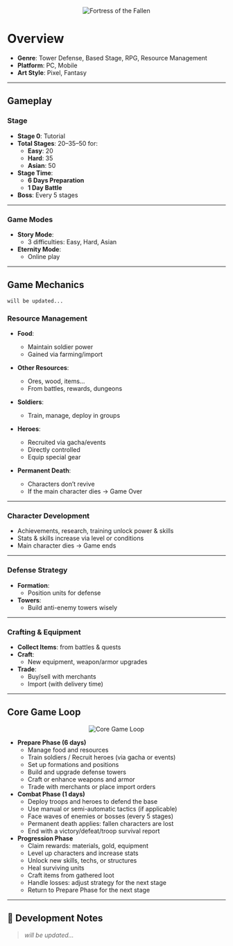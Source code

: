<p align="center">
  <img src="../FotF-GDD/assets/FotF.png" alt="Fortress of the Fallen" />
</p>

# Overview

- **Genre**: Tower Defense, Based Stage, RPG, Resource Management  
- **Platform**: PC, Mobile  
- **Art Style**: Pixel, Fantasy  

---

## Gameplay

### Stage

- **Stage 0**: Tutorial  
- **Total Stages**: 20–35–50 for:
  - **Easy**: 20
  - **Hard**: 35
  - **Asian**: 50  
- **Stage Time**:
  - **6 Days Preparation**
  - **1 Day Battle**
- **Boss**: Every 5 stages

---

### Game Modes

- **Story Mode**:
  - 3 difficulties: Easy, Hard, Asian  
- **Eternity Mode**:
  - Online play

---

## Game Mechanics
    will be updated...
### Resource Management

- **Food**:
  - Maintain soldier power
  - Gained via farming/import

- **Other Resources**:
  - Ores, wood, items…
  - From battles, rewards, dungeons

- **Soldiers**:
  - Train, manage, deploy in groups

- **Heroes**:
  - Recruited via gacha/events
  - Directly controlled
  - Equip special gear

- **Permanent Death**:
  - Characters don’t revive
  - If the main character dies → Game Over

---

### Character Development

- Achievements, research, training unlock power & skills  
- Stats & skills increase via level or conditions  
- Main character dies → Game ends  

---

### Defense Strategy

- **Formation**:
  - Position units for defense
- **Towers**:
  - Build anti-enemy towers wisely

---

### Crafting & Equipment

- **Collect Items**: from battles & quests  
- **Craft**:
  - New equipment, weapon/armor upgrades  
- **Trade**:
  - Buy/sell with merchants
  - Import (with delivery time)

---

## Core Game Loop

<p align="center">
  <img src="../FotF-GDD/assets/GameLoop.png" alt="Core Game Loop" />
</p>

- **Prepare Phase (6 days)**
    - Manage food and resources
    - Train soldiers / Recruit heroes (via gacha or events)
    - Set up formations and positions
    - Build and upgrade defense towers
    - Craft or enhance weapons and armor
    - Trade with merchants or place import orders
- **Combat Phase (1 days)**
    - Deploy troops and heroes to defend the base
    - Use manual or semi-automatic tactics (if applicable)
    - Face waves of enemies or bosses (every 5 stages)
    - Permanent death applies: fallen characters are lost
    - End with a victory/defeat/troop survival report
- **Progression Phase**
    - Claim rewards: materials, gold, equipment
    - Level up characters and increase stats
    - Unlock new skills, techs, or structures
    - Heal surviving units
    - Craft items from gathered loot
    - Handle losses: adjust strategy for the next stage
    - Return to Prepare Phase for the next stage
---

## 🚧 Development Notes

> _will be updated…_
